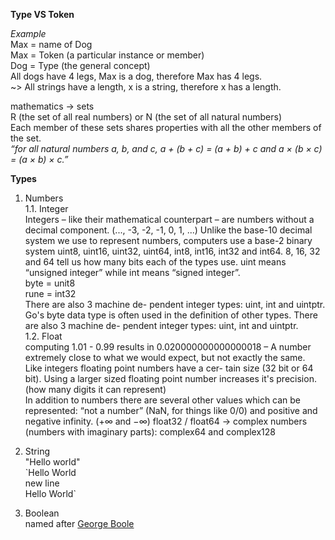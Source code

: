 **Type VS Token**

*Example*  
Max = name of Dog  
Max = Token (a particular instance or member)  
Dog = Type (the general concept)   
All dogs have 4 legs, Max is a dog, therefore Max has 4 legs.  
~> All strings have a length, x is a string, therefore x has a length.  

mathematics -> sets  
R (the set of all real numbers) or N (the set of all natural numbers)  
Each member of these sets shares properties with all the other members of the set.  
*“for all natural numbers a, b, and c, a + (b + c) = (a + b) + c and a × (b × c) = (a × b) × c.”*   

**Types**

1. Numbers  
1.1. Integer  
	Integers – like their mathematical counterpart – are numbers without a decimal component. (..., -3, -2, -1, 0, 1, ...) Unlike the base-10 decimal system we use to represent numbers, computers use a base-2 binary system uint8, uint16, uint32, uint64, int8, int16, int32 and int64. 8, 16, 32 and 64 tell us how many bits each of the types use. uint means “unsigned integer” while int means “signed integer”.  
	byte = unit8   
	rune = int32  
	There are also 3 machine de- pendent integer types: uint, int and uintptr.  
	Go's byte data type is often used in the definition of other types. There are also 3 machine de- pendent integer types: uint, int and uintptr.  
1.2. Float  
	computing 1.01 - 0.99 results in 0.020000000000000018 – A number extremely close to what we would expect, but not exactly the same.  
	Like integers floating point numbers have a cer- tain size (32 bit or 64 bit). Using a larger sized floating point number increases it's precision. (how many digits it can represent)  
	In addition to numbers there are several other values which can be represented: “not a number” (NaN, for things like 0/0) and positive and negative infinity. (+∞ and −∞) 
	float32 / float64 -> complex numbers (numbers with imaginary parts): complex64 and complex128  

2. String  
"Hello world"  
\`Hello World  
new line  
Hello World\` 

3. Boolean  
named after [George Boole](https://en.wikipedia.org/wiki/George_Boole)  